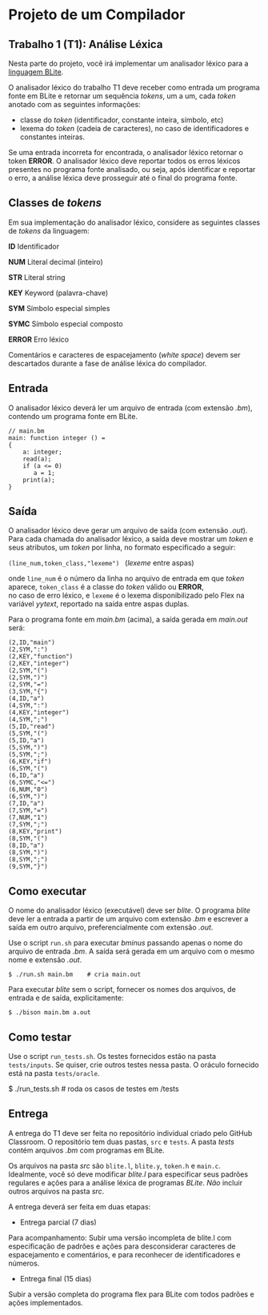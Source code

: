# Projeto de um Compilador

## Trabalho 1 (T1): Análise Léxica

Nesta parte do projeto, você irá implementar um analisador léxico
para a [linguagem BLite](../BLite/MANUAL.md).

O analisador léxico do trabalho T1 deve receber como entrada 
um programa fonte em BLite e retornar um sequência _tokens_, 
um a um, cada _token_ anotado com as seguintes informações:
- classe do _token_ (identificador, constante inteira, símbolo, etc)
- lexema do _token_ (cadeia de caracteres), 
no caso de identificadores e constantes inteiras.

Se uma entrada incorreta for encontrada, o analisador léxico 
retornar o token __ERROR__.
O analisador léxico deve reportar todos os erros léxicos presentes 
no programa fonte analisado, ou seja, após identificar e reportar o erro, 
a análise léxica deve prosseguir até o final do programa fonte.

## Classes de _tokens_

Em sua implementação do analisador léxico, considere as seguintes classes de _tokens_ da linguagem:

__ID__     Identificador

__NUM__    Literal decimal (inteiro)

__STR__    Literal string

__KEY__    Keyword (palavra-chave)

__SYM__    Símbolo especial simples

__SYMC__   Símbolo especial composto

__ERROR__  Erro léxico

Comentários e caracteres de espacejamento (_white space_) devem ser descartados durante a fase de análise léxica do compilador.

## Entrada

O analisador léxico deverá ler um arquivo de entrada (com extensão _.bm_),
contendo um programa fonte em BLite.

```
// main.bm 
main: function integer () =
{
    a: integer;
    read(a);
    if (a <= 0) 
       a = 1;
    print(a);
}
```
 
## Saída 

O analisador léxico deve gerar um arquivo de saída (com extensão _.out_).
Para cada chamada do analisador léxico, a saída deve mostrar 
um _token_ e seus atributos, um _token_ por linha, 
no formato especificado a seguir:

```(line_num,token_class,"lexeme") ``` (_lexeme_ entre aspas)

onde ```line_num``` é o número da linha no arquivo de entrada 
em que  _token_ aparece,
 ```token_class``` é a classe do _token_ válido ou __ERROR__,  
no caso de erro léxico, e
```lexeme``` é o lexema disponibilizado pelo Flex na variável _yytext_,
reportado na saída entre aspas duplas.

Para o programa fonte em _main.bm_ (acima), 
a saída gerada em _main.out_ será:
```
(2,ID,"main")
(2,SYM,":")
(2,KEY,"function")
(2,KEY,"integer")
(2,SYM,"(")
(2,SYM,")")
(2,SYM,"=")
(3,SYM,"{")
(4,ID,"a")
(4,SYM,":")
(4,KEY,"integer")
(4,SYM,";")
(5,ID,"read")
(5,SYM,"(")
(5,ID,"a")
(5,SYM,")")
(5,SYM,";")
(6,KEY,"if")
(6,SYM,"(")
(6,ID,"a")
(6,SYMC,"<=")
(6,NUM,"0")
(6,SYM,")")
(7,ID,"a")
(7,SYM,"=")
(7,NUM,"1")
(7,SYM,";")
(8,KEY,"print")
(8,SYM,"(")
(8,ID,"a")
(8,SYM,")")
(8,SYM,";")
(9,SYM,"}")
```

## Como executar

O nome do analisador léxico (executável) deve ser _blite_.
O programa _blite_ deve ler a entrada a partir de um arquivo 
com extensão _.bm_ e escrever a saída em outro arquivo,
preferencialmente com extensão _.out_.

Use o script ```run.sh``` para  executar _bminus_ passando apenas
o nome do arquivo de entrada _.bm_. A saída será gerada em 
um arquivo com o mesmo nome e extensão  _.out_.

```
$ ./run.sh main.bm    # cria main.out
```

Para executar _blite_ sem o script, fornecer 
os nomes dos arquivos, de entrada e de saída, explicitamente:

```
$ ./bison main.bm a.out
```

## Como testar

Use o script ```run_tests.sh```. 
Os testes fornecidos estão na pasta ```tests/inputs```.
Se quiser, crie outros testes nessa pasta.
O oráculo fornecido está na pasta ```tests/oracle```.

$ ./run_tests.sh  # roda os casos de testes em /tests

## Entrega

A entrega do T1 deve ser feita no repositório individual 
criado pelo GitHub Classroom. 
O repositório tem duas pastas, ```src``` e ```tests```.
A pasta _tests_ contém arquivos _.bm_ com programas em BLite.

Os arquivos na pasta _src_ são 
```blite.l```, ```blite.y```, ```token.h```  e ```main.c```. 
Idealmente, você só deve modificar _blite.l_ 
para especificar seus padrões regulares e ações para
a análise léxica de  programas _BLite_.
_Não_ incluir outros arquivos na pasta _src_.


A entrega deverá ser feita em duas etapas:

- Entrega parcial (7 dias) 

Para acompanhamento: Subir uma versão incompleta de blite.l
com especificação de padrões e ações para 
desconsiderar caracteres de espacejamento e comentários,
e para reconhecer 
de identificadores e números.

- Entrega final (15 dias) 

Subir a versão completa do programa flex para BLite com todos
padrões e ações implementados. 


